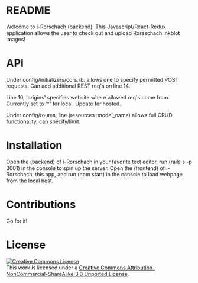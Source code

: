 # README
Welcome to i-Rorschach (backend)!
This Javascript/React-Redux application allows the user to check out and upload Roraschach inkblot images!

# API
Under config/initializers/cors.rb: allows one to specify permitted POST requests. Can add additional REST req's on line 14.

Line 10, 'origins' specifies website where allowed req's come from. Currently set to '*' for local. Update for hosted.

Under config/routes, line (resources :model_name) allows full CRUD functionality, can specify/limit.

# Installation
Open the (backend) of i-Rorschach in your favorite text editor, run (rails s -p 3001) in the console to spin up the server. Open the (frontend) of i-Rorschach, this app, and run (npm start) in the console to load webpage from the local host.

# Contributions
Go for it!

# License


<a rel="license" href="http://creativecommons.org/licenses/by-nc-sa/3.0/"><img alt="Creative Commons License" style="border-width:0" src="https://i.creativecommons.org/l/by-nc-sa/3.0/88x31.png" /></a><br />This work is licensed under a <a rel="license" href="http://creativecommons.org/licenses/by-nc-sa/3.0/">Creative Commons Attribution-NonCommercial-ShareAlike 3.0 Unported License</a>.
